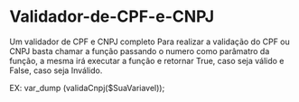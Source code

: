 # Validador-de-CPF-e-CNPJ
Um validador de CPF e CNPJ completo
Para  realizar a validação do  CPF ou CNPJ basta  chamar a função passando o numero como parâmatro da função, a mesma irá executar a função e retornar True, caso seja válido e False, caso seja Inválido.

EX:
var_dump (validaCnpj($SuaVariavel));
